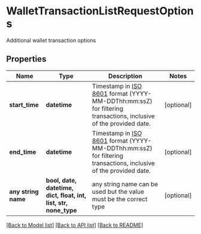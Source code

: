 # WalletTransactionListRequestOptions

Additional wallet transaction options

## Properties
Name | Type | Description | Notes
------------ | ------------- | ------------- | -------------
**start_time** | **datetime** | Timestamp in [ISO 8601](https://wikipedia.org/wiki/ISO_8601) format (YYYY-MM-DDThh:mm:ssZ) for filtering transactions, inclusive of the provided date. | [optional] 
**end_time** | **datetime** | Timestamp in [ISO 8601](https://wikipedia.org/wiki/ISO_8601) format (YYYY-MM-DDThh:mm:ssZ) for filtering transactions, inclusive of the provided date. | [optional] 
**any string name** | **bool, date, datetime, dict, float, int, list, str, none_type** | any string name can be used but the value must be the correct type | [optional]

[[Back to Model list]](../README.md#documentation-for-models) [[Back to API list]](../README.md#documentation-for-api-endpoints) [[Back to README]](../README.md)


